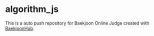 # algorithm_js
This is a auto push repository for Baekjoon Online Judge created with [BaekjoonHub](https://github.com/BaekjoonHub/BaekjoonHub).
